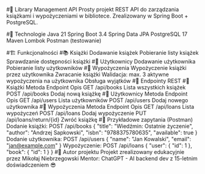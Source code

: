 #📘 Library Management API
Prosty projekt REST API do zarządzania książkami i wypożyczeniami w bibliotece. Zrealizowany w Spring Boot + PostgreSQL.

#🚀 Technologie
Java 21
Spring Boot 3.4
Spring Data JPA
PostgreSQL 17
Maven
Lombok
Postman (testowanie)

#🏗️ Funkcjonalności
#📚 Książki
 Dodawanie książek
 Pobieranie listy książek
 Sprawdzanie dostępności książki
#👤 Użytkownicy
 Dodawanie użytkownika
 Pobieranie listy użytkowników
#🔄 Wypożyczenia
 Wypożyczenie książki przez użytkownika
 Zwracanie książki
 Walidacja: max. 3 aktywne wypożyczenia na użytkownika
 Obsługa wyjątków
#🔌 Endpointy REST
#📖 Książki
Metoda	Endpoint	Opis
GET	/api/books	Lista wszystkich książek
POST	/api/books	Dodaj nową książkę
#👤 Użytkownicy
Metoda	Endpoint	Opis
GET	/api/users	Lista użytkowników
POST	/api/users	Dodaj nowego użytkownika
#🔄 Wypożyczenia
Metoda	Endpoint	Opis
GET	/api/loans	Lista wypożyczeń
POST	/api/loans	Dodaj wypożyczenie
PUT	/api/loans/return/{id}	Zwróć książkę
#🧪 Przykładowe zapytania (Postman)
Dodanie książki:
POST /api/books
{
  "title": "Wiedźmin: Ostatnie życzenie",
  "author": "Andrzej Sapkowski",
  "isbn": "9788375780635",
  "available": true
}
Dodanie użytkownika:
POST /api/users
{
  "name": "Jan Kowalski",
  "email": "jan@example.com"
}
Wypożyczenie:
POST /api/loans
{
  "user": { "id": 1 },
  "book": { "id": 1 }
}
#🧠 Autor projektu
Projekt zrealizowany edukacyjnie przez Mikołaj Niebrzegowski
Mentor: ChatGPT - AI backend dev z 15-letnim doświadczeniem 😎
